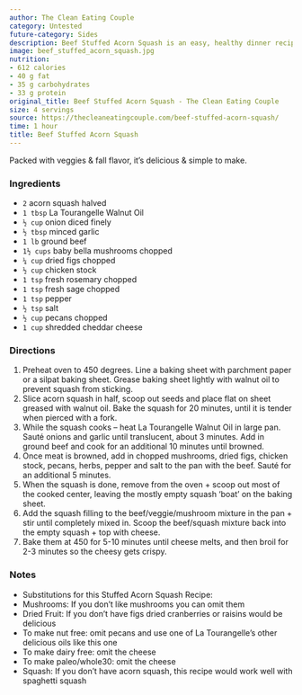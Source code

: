 ```yaml
---
author: The Clean Eating Couple
category: Untested
future-category: Sides
description: Beef Stuffed Acorn Squash is an easy, healthy dinner recipe the whole family will love.
image: beef_stuffed_acorn_squash.jpg
nutrition:
- 612 calories
- 40 g fat
- 35 g carbohydrates
- 33 g protein
original_title: Beef Stuffed Acorn Squash - The Clean Eating Couple
size: 4 servings
source: https://thecleaneatingcouple.com/beef-stuffed-acorn-squash/
time: 1 hour
title: Beef Stuffed Acorn Squash
---
```


Packed with veggies & fall flavor, it’s delicious & simple to make.

### Ingredients

* `2` acorn squash halved
* `1 tbsp` La Tourangelle Walnut Oil
* `½ cup` onion diced finely
* `½ tbsp` minced garlic
* `1 lb` ground beef
* `1½ cups` baby bella mushrooms chopped
* `¼ cup` dried figs chopped
* `½ cup` chicken stock
* `1 tsp` fresh rosemary chopped
* `1 tsp` fresh sage chopped
* `1 tsp` pepper
* `½ tsp` salt
* `½ cup` pecans chopped
* `1 cup` shredded cheddar cheese

### Directions

1. Preheat oven to 450 degrees. Line a baking sheet with parchment paper or a silpat baking sheet. Grease baking sheet lightly with walnut oil to prevent squash from sticking.
2. Slice acorn squash in half, scoop out seeds and place flat on sheet greased with walnut oil. Bake the squash for 20 minutes, until it is tender when pierced with a fork.
3. While the squash cooks – heat La Tourangelle Walnut Oil in large pan. Sauté onions and garlic until translucent, about 3 minutes. Add in ground beef and cook for an additional 10 minutes until browned.
4. Once meat is browned, add in chopped mushrooms, dried figs, chicken stock, pecans, herbs, pepper and salt to the pan with the beef. Sauté for an additional 5 minutes.
5. When the squash is done, remove from the oven + scoop out most of the cooked center, leaving the mostly empty squash ‘boat’ on the baking sheet.
6. Add the squash filling to the beef/veggie/mushroom mixture in the pan + stir until completely mixed in. Scoop the beef/squash mixture back into the empty squash + top with cheese.
7. Bake them at 450 for 5-10 minutes until cheese melts, and then broil for 2-3 minutes so the cheesy gets crispy.

### Notes

- Substitutions for this Stuffed Acorn Squash Recipe:
- Mushrooms: If you don’t like mushrooms you can omit them
- Dried Fruit: If you don’t have figs dried cranberries or raisins would be delicious
- To make nut free: omit pecans and use one of La Tourangelle’s other delicious oils like this one
- To make dairy free: omit the cheese
- To make paleo/whole30: omit the cheese
- Squash: If you don’t have acorn squash, this recipe would work well with spaghetti squash